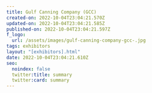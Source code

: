 ```yaml
---
title: Gulf Canning Company (GCC)
created-on: 2022-10-04T23:04:21.570Z
updated-on: 2022-10-04T23:04:21.585Z
published-on: 2022-10-04T23:04:21.597Z
f_logo:
  url: /assets/images/gulf-canning-company-gcc-.jpg
tags: exhibitors
layout: "[exhibitors].html"
date: 2022-10-04T23:04:21.610Z
seo:
  noindex: false
  twitter:title: summary
  twitter:card: summary
---
```

